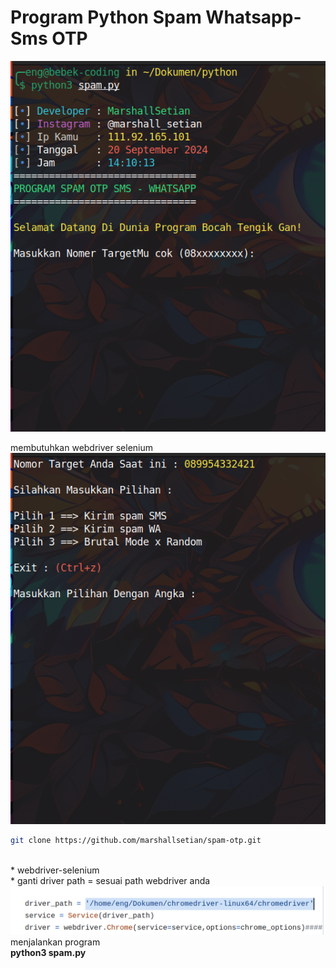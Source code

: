 <h1>Program Python Spam Whatsapp-Sms OTP</h1>
<img src=https://github.com/marshallsetian/spam-otp/blob/13c8f283e250618e296bcf9f531d540dfe99a8ab/ss.png>


membutuhkan webdriver selenium<br>
<img src =https://github.com/marshallsetian/spam-otp/blob/13c8f283e250618e296bcf9f531d540dfe99a8ab/sss.png>
```bash
git clone https://github.com/marshallsetian/spam-otp.git
```
<br>
* webdriver-selenium<br>
* ganti driver path = sesuai path webdriver anda
<img src=https://github.com/marshallsetian/spam-otp/blob/734bb48a5622185217d88309854979fd0543f405/Screenshot%20from%202024-09-25%2012-01-53.png>
menjalankan program
<br>
<b>python3 spam.py<b>
